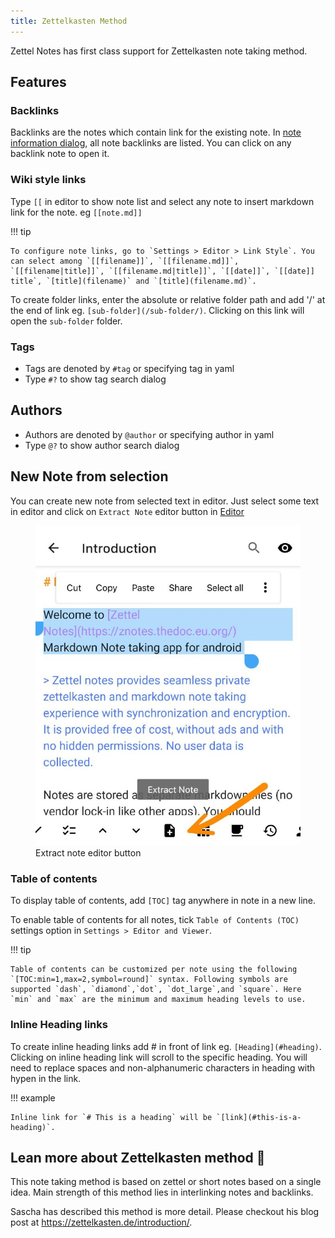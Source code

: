 ```yaml
---
title: Zettelkasten Method
---
```


Zettel Notes has first class support for Zettelkasten note taking method.

## Features

### Backlinks

Backlinks are the notes which contain link for the existing note. In [note information dialog](../index.md#note-information), all note backlinks are listed. You can click on any backlink note to open it.

### Wiki style links

Type `[[` in editor to show note list and select any note to insert markdown link for the note. eg `[[note.md]]`

!!! tip

    To configure note links, go to `Settings > Editor > Link Style`. You can select among `[[filename]]`, `[[filename.md]]`, `[[filename|title]]`, `[[filename.md|title]]`, `[[date]]`, `[[date]] title`, `[title](filename)` and `[title](filename.md)`.

To create folder links, enter the absolute or relative folder path and add '/' at the end of link eg. `[sub-folder](/sub-folder/)`. Clicking on this link will open the `sub-folder` folder.

### Tags

- Tags are denoted by `#tag` or specifying tag in yaml
- Type `#?` to show tag search dialog

## Authors

- Authors are denoted by `@author` or specifying author in yaml
- Type `@?` to show author search dialog

## New Note from selection

You can create new note from selected text in editor. Just select some text in editor and click on `Extract Note` editor button in [Editor](../editor/index.md)

<figure>
<img src="/assets/img/editor-buttons-extract-note.jpeg" alt="Extract Note"/>
 <figcaption>Extract note editor button</figcaption>
</figure>

### Table of contents

To display table of contents, add `[TOC]` tag anywhere in note in a new line.

To enable table of contents for all notes, tick `Table of Contents (TOC)` settings option in `Settings > Editor and Viewer`.

!!! tip

    Table of contents can be customized per note using the following `[TOC:min=1,max=2,symbol=round]` syntax. Following symbols are supported `dash`, `diamond`,`dot`, `dot_large`,and `square`. Here `min` and `max` are the minimum and maximum heading levels to use.

### Inline Heading links

To create inline heading links add # in front of link eg. `[Heading](#heading)`. Clicking on inline heading link will scroll to the specific heading. You will need to replace spaces and non-alphanumeric characters in heading with hypen in the link. 

!!! example

    Inline link for `# This is a heading` will be `[link](#this-is-a-heading)`.

## Lean more about Zettelkasten method 📖

This note taking method is based on zettel or short notes based on a single idea. Main strength of this method lies in interlinking notes and backlinks.

Sascha has described this method is more detail. Please checkout his blog post at https://zettelkasten.de/introduction/.
